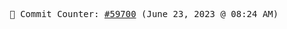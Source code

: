 <p align="center">
    <samp>
        📮 Commit Counter: <a href="https://github.com/Javascript-void0/Javascript-void0/commits/main">#59700</a> (June 23, 2023 @ 08:24 AM)
    </samp>
</p>